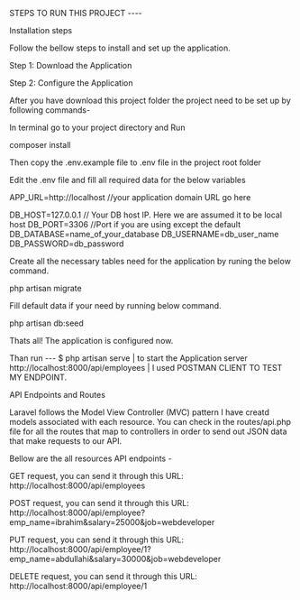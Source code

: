 STEPS TO RUN THIS PROJECT ----

Installation steps

Follow the bellow steps to install and set up the application.

Step 1: Download the Application

Step 2: Configure the Application

After you have download this project folder the project need to be set up by following commands-

In terminal go to your project directory and Run

  composer install 

Then copy the .env.example file to .env file in the project root folder

Edit the .env file and fill all required data for the below variables

  APP_URL=http://localhost //your application domain URL go here

  DB_HOST=127.0.0.1 // Your DB host IP. Here we are assumed it to be local host
  DB_PORT=3306 //Port if you are using except the default
  DB_DATABASE=name_of_your_database
  DB_USERNAME=db_user_name
  DB_PASSWORD=db_password

Create all the necessary tables need for the application by runing the below command.

  php artisan migrate

Fill default data if your need by running below command.

  php artisan db:seed

Thats all! The application is configured now.

Than run ---  $ php artisan serve | to start the Application server http://localhost:8000/api/employees | I used POSTMAN CLIENT TO TEST MY ENDPOINT.

API Endpoints and Routes

Laravel follows the Model View Controller (MVC) pattern I have creatd models associated with each resource. You can check in the routes/api.php file for all the routes that map to controllers in order to send out JSON data that make requests to our API.

Bellow are the all resources API endpoints -

GET request, you can send it through this URL:
http://localhost:8000/api/employees

POST request, you can send it through this URL:
http://localhost:8000/api/employee?emp_name=ibrahim&salary=25000&job=webdeveloper

PUT request, you can send it through this URL:
http://localhost:8000/api/employee/1?emp_name=abdullahi&salary=30000&job=webdeveloper

DELETE request, you can send it through this URL:
http://localhost:8000/api/employee/1